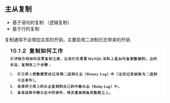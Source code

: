 ## 主从复制

 - 基于语句的复制  （逻辑复制）
 - 基于行的复制

复制通常不会增加主库的开销，主要启用二进制日志带来的开销.

![](.source_images/23346aec.png)